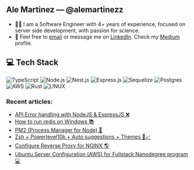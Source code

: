 ## Ale Martinez — @alemartinezz

- 👋🏻 I am a Software Engineer with 4+ years of experience, focused on server side development, with passion for science. 
- 💬 Feel free to [email](mailto:alejandromartinezcornes@gmail.com) or message me on [LinkedIn](https://www.linkedin.com/in/alemartinezz/). Check my [Medium](https://medium.com/@alemartinezz) profile.

## 💻 Tech Stack
![TypeScript](https://img.shields.io/badge/typescript-%23007ACC.svg?style=for-the-badge&logo=typescript&logoColor=white)
![Node.js](https://img.shields.io/badge/nodejs-6DA55F?style=for-the-badge&logo=node.js&logoColor=white)
![Nest.js](https://img.shields.io/badge/-NestJs-ea2845?style=for-the-badge&logo=nestjs&logoColor=white)
![Express.js](https://img.shields.io/badge/express.js-%23404d59.svg?style=for-the-badge&logo=express&logoColor=%2361DAFB)
![Sequelize](https://img.shields.io/badge/Sequelize-%230167ff.svg?style=for-the-badge&logo=sequelize&logoColor=white)
![Postgres](https://img.shields.io/badge/postgres-%23316192.svg?style=for-the-badge&logo=postgresql&logoColor=white)
![AWS](https://img.shields.io/badge/AWS-%23FF9900.svg?style=for-the-badge&logo=amazon-aws&logoColor=white)
![Rust](https://img.shields.io/badge/rust-%23000000.svg?style=for-the-badge&logo=rust&logoColor=white)
![LINUX](https://img.shields.io/badge/Unix-FCC624?style=for-the-badge&logo=linux&logoColor=black)

### Recent articles:
- [API Error handling with NodeJS & ExpressJS ❌](https://medium.com/@alemartinezz/api-error-handling-nodejs-bdcf17e84b98)
- [How to run redis on Windows 📚](https://medium.com/@alemartinezz/how-to-run-redis-on-windows-4a269badda)
- [PM2 (Process Manager for Node) 🔄](https://medium.com/@alemartinezz/pm2-4b22a0019650)
- [Zsh + Powerlevel10k + Auto suggestions + Themes 🚀📈](https://medium.com/@alemartinezz/zsh-powerlevel10k-auto-suggestions-themes-12269329daa7)
- [Configure Reverse Proxy for NGINX 🌎](https://medium.com/@alemartinezz/configure-reverse-proxy-on-nginx-8d2988b1af50)
- [Ubuntu Server Configuration (AWS) for Fullstack Nanodegree program 💻](https://medium.com/@alemartinezz/ubuntu-server-configuration-3aca1d6499d2)
